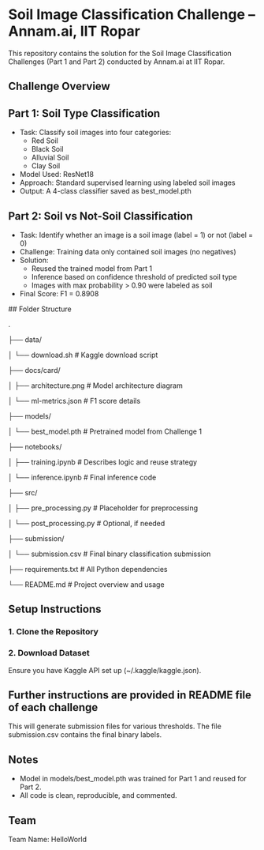 # Soil Image Classification Challenge – Annam.ai, IIT Ropar

This repository contains the solution for the Soil Image Classification Challenges (Part 1 and Part 2) conducted by Annam.ai at IIT Ropar.

## Challenge Overview

## Part 1: Soil Type Classification
- Task: Classify soil images into four categories:
  - Red Soil
  - Black Soil
  - Alluvial Soil
  - Clay Soil
- Model Used: ResNet18
- Approach: Standard supervised learning using labeled soil images
- Output: A 4-class classifier saved as best_model.pth

## Part 2: Soil vs Not-Soil Classification
- Task: Identify whether an image is a soil image (label = 1) or not (label = 0)
- Challenge: Training data only contained soil images (no negatives)
- Solution:
  - Reused the trained model from Part 1
  - Inference based on confidence threshold of predicted soil type
  - Images with max probability > 0.90 were labeled as soil
- Final Score: F1 = 0.8908

\## Folder Structure

.

├── data/

│ └── download.sh # Kaggle download script

├── docs/card/

│ ├── architecture.png # Model architecture diagram

│ └── ml-metrics.json # F1 score details

├── models/

│ └── best\_model.pth # Pretrained model from Challenge 1

├── notebooks/

│ ├── training.ipynb # Describes logic and reuse strategy

│ └── inference.ipynb # Final inference code

├── src/

│ ├── pre\_processing.py # Placeholder for preprocessing

│ └── post\_processing.py # Optional, if needed

├── submission/

│ └── submission.csv # Final binary classification submission

├── requirements.txt # All Python dependencies

└── README.md # Project overview and usage

## Setup Instructions

### 1. Clone the Repository

### 2. Download Dataset

Ensure you have Kaggle API set up (~/.kaggle/kaggle.json).

## Further instructions are provided in README file of each challenge


This will generate submission files for various thresholds. The file submission.csv contains the final binary labels.

## Notes

- Model in models/best_model.pth was trained for Part 1 and reused for Part 2.
- All code is clean, reproducible, and commented.

## Team

Team Name: HelloWorld
